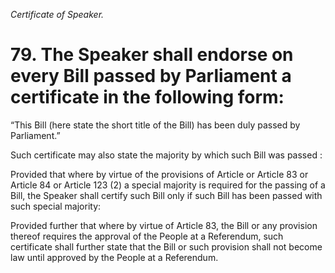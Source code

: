 *Certificate of Speaker.*

# 79. The Speaker shall endorse on every Bill passed by Parliament a certificate in the following form:

“This Bill (here state the short title of the Bill) has been duly passed by Parliament.”

Such certificate may also state the majority by which such Bill was passed :

Provided that where by virtue of the provisions of Article or Article 83 or Article 84 or Article 123 (2) a special majority is required for the passing of a Bill, the Speaker shall certify such Bill only if such Bill has been passed with such special majority:

Provided further that where by virtue of Article 83, the Bill or any provision thereof requires the approval of the People at a Referendum, such certificate shall further state that the Bill or such provision shall not become law until approved by the People at a Referendum.
